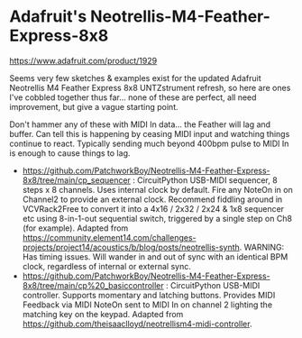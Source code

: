 # Adafruit's Neotrellis-M4-Feather-Express-8x8
https://www.adafruit.com/product/1929

Seems very few sketches &amp; examples exist for the updated Adafruit Neotrellis M4 Feather Express 8x8 UNTZstrument refresh, so here are ones I've cobbled together thus far... none of these are perfect, all need improvement, but give a vague starting point.

Don't hammer any of these with MIDI In data... the Feather will lag and buffer. Can tell this is happening by ceasing MIDI input and watching things continue to react. Typically sending much beyond 400bpm pulse to MIDI In is enough to cause things to lag.

- https://github.com/PatchworkBoy/Neotrellis-M4-Feather-Express-8x8/tree/main/cp_sequencer : CircuitPython USB-MIDI sequencer, 8 steps x 8 channels. Uses internal clock by default. Fire any NoteOn in on Channel2 to provide an external clock. Recommend fiddling around in VCVRack2Free to convert it into a 4x16 / 2x32 / 2x24 & 1x8 sequencer etc using 8-in-1-out sequential switch, triggered by a single step on Ch8 (for example). Adapted from https://community.element14.com/challenges-projects/project14/acoustics/b/blog/posts/neotrellis-synth. WARNING: Has timing issues. Will wander in and out of sync with an identical BPM clock, regardless of internal or external sync.
- https://github.com/PatchworkBoy/Neotrellis-M4-Feather-Express-8x8/tree/main/cp%20_basiccontroller : CircuitPython USB-MIDI controller. Supports momentary and latching buttons. Provides MIDI Feedback via MIDI NoteOn sent to MIDI In on channel 2 lighting the matching key on the keypad. Adapted from https://github.com/theisaaclloyd/neotrellism4-midi-controller.
